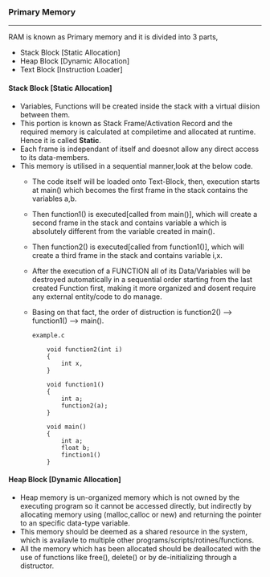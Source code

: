 ### Primary Memory
------------------

RAM is known as Primary memory and it is divided into 3 parts,
-   Stack Block [Static Allocation]
-   Heap Block [Dynamic Allocation]
-   Text Block [Instruction Loader]



#### Stack Block [Static Allocation]

-   Variables, Functions will be created inside the stack with a virtual diision between them.
-   This portion is known as Stack Frame/Activation Record and the required memory is calculated at compiletime and allocated at runtime. Hence it is called **Static**.
-   Each frame is independant of itself and doesnot allow any direct access to its data-members.
-   This memory is utilised in a sequential manner,look at the below code. 
    -   The code itself will be loaded onto Text-Block, then, execution starts at main() which becomes the first frame in the stack contains the variables a,b.
    -   Then function1() is executed[called from main()], which will create a second frame in the stack and contains variable a which is absolutely different from the variable created in main().
    -   Then function2() is executed[called from function1()], which will create a third frame in the stack and contains variable i,x.
    -   After the execution of a FUNCTION all of its Data/Variables will be destroyed automatically in a sequential order starting from the last created Function first, making it more organized and dosent require any external entity/code to do manage.
    -   Basing on that fact, the order of distruction is function2() --> function1() --> main().

            example.c

                void function2(int i)
                {
                    int x,
                }

                void function1()
                {
                    int a;
                    function2(a);
                }

                void main()
                {
                    int a; 
                    float b;
                    finction1()
                }

#### Heap Block [Dynamic Allocation]

-   Heap memory is un-organized memory which is not owned by the executing program so it cannot be accessed directly, but indirectly by allocating memory using (malloc,calloc or new) and returning the pointer to an specific data-type variable. 
-   This memory should be deemed as a shared resource in the system, which is availavle to multiple other programs/scripts/rotines/functions.
-   All the memory which has been allocated should be deallocated with the use of functions like free(), delete() or by de-initializing through a distructor.
